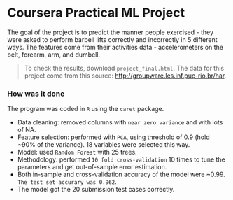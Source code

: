 Coursera Practical ML Project
=========

The goal of the project is to predict the manner people exercised - they were asked to perform barbell lifts correctly and incorrectly in 5 different ways. The features come from their activities data - accelerometers on the belt, forearm, arm, and dumbell.

>To check the results, download `project_final.html`.
>The data for this project come from this source: http://groupware.les.inf.puc-rio.br/har.

 
### How was it done

The program was coded in `R` using the `caret` package.

* Data cleaning: removed columns with `near zero variance` and with lots of NA.
* Feature selection: performed with `PCA`, using threshold of 0.9 (hold ~90% of the variance). 18 variables were selected this way.
* Model: used `Random Forest` with 25 trees.
* Methodology: performed `10 fold cross-validation` 10 times to tune the parameters and get out-of-sample error estimation.
* Both in-sample and cross-validation accuracy  of the model were ~0.99. `The test set accurary was 0.962`.
* The model got the 20 submission test cases correctly.

